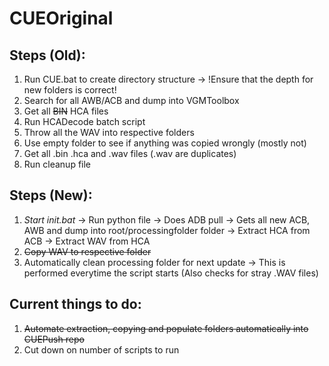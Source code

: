 # CUEOriginal

## Steps (Old):
1. Run CUE.bat to create directory structure -> !Ensure that the depth for new folders is correct!
2. Search for all AWB/ACB and dump into VGMToolbox
3. Get all ~~BIN~~ HCA files
4. Run HCADecode batch script
5. Throw all the WAV into respective folders
6. Use empty folder to see if anything was copied wrongly (mostly not)
7. Get all .bin .hca and .wav files (.wav are duplicates)
8. Run cleanup file

## Steps (New):
1. *Start init.bat* -> Run python file -> Does ADB pull -> Gets all new ACB, AWB and dump into root/processingfolder folder -> Extract HCA from ACB -> Extract WAV from HCA
2. ~~Copy WAV to respective folder~~
3. Automatically clean processing folder for next update -> This is performed everytime the script starts (Also checks for stray .WAV files)

## Current things to do:
1. ~~Automate extraction, copying and populate folders automatically into CUEPush repo~~
2. Cut down on number of scripts to run